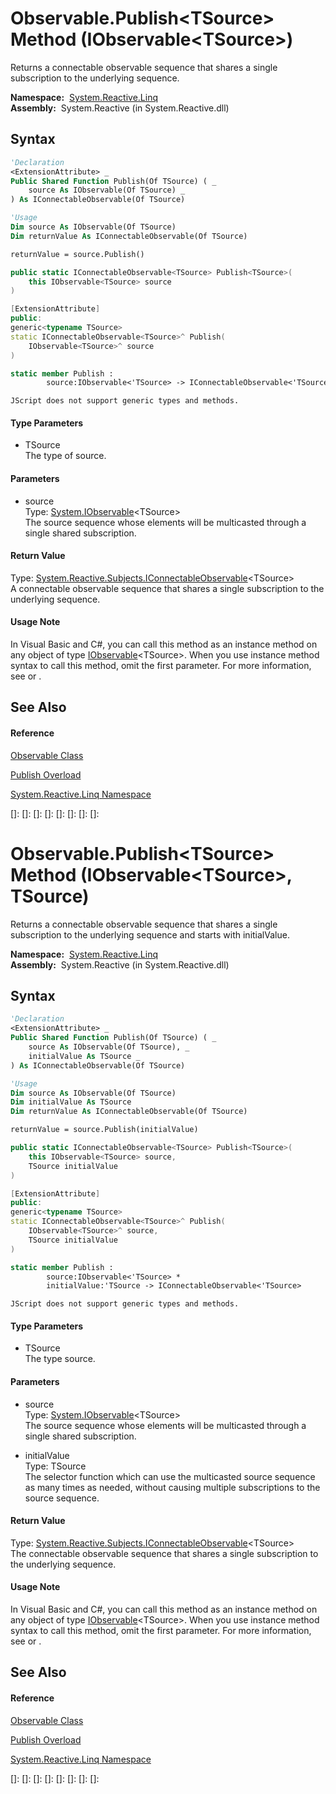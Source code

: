 # Observable.Publish\<TSource\> Method (IObservable\<TSource\>)

Returns a connectable observable sequence that shares a single subscription to the underlying sequence.

**Namespace:**  [System.Reactive.Linq](System.Reactive.Linq\System.Reactive.Linq.md)  
**Assembly:**  System.Reactive (in System.Reactive.dll)

## Syntax

```vb
'Declaration
<ExtensionAttribute> _
Public Shared Function Publish(Of TSource) ( _
    source As IObservable(Of TSource) _
) As IConnectableObservable(Of TSource)
```

```vb
'Usage
Dim source As IObservable(Of TSource)
Dim returnValue As IConnectableObservable(Of TSource)

returnValue = source.Publish()
```

```csharp
public static IConnectableObservable<TSource> Publish<TSource>(
    this IObservable<TSource> source
)
```

```c++
[ExtensionAttribute]
public:
generic<typename TSource>
static IConnectableObservable<TSource>^ Publish(
    IObservable<TSource>^ source
)
```

```fsharp
static member Publish : 
        source:IObservable<'TSource> -> IConnectableObservable<'TSource> 
```

```jscript
JScript does not support generic types and methods.
```

#### Type Parameters

- TSource  
  The type of source.

#### Parameters

- source  
  Type: [System.IObservable](https://msdn.microsoft.com/en-us/library/Dd990377)\<TSource\>  
  The source sequence whose elements will be multicasted through a single shared subscription.

#### Return Value

Type: [System.Reactive.Subjects.IConnectableObservable](IConnectableObservable\IConnectableObservable(T).md)\<TSource\>  
A connectable observable sequence that shares a single subscription to the underlying sequence.

#### Usage Note

In Visual Basic and C\#, you can call this method as an instance method on any object of type [IObservable](https://msdn.microsoft.com/en-us/library/Dd990377)\<TSource\>. When you use instance method syntax to call this method, omit the first parameter. For more information, see [](https://msdn.microsoft.com/en-us/library/Bb384936) or [](https://msdn.microsoft.com/en-us/library/Bb383977).

## See Also

#### Reference

[Observable Class](Observable\Observable.md)

[Publish Overload](Publish\Observable.Publish.md)

[System.Reactive.Linq Namespace](System.Reactive.Linq\System.Reactive.Linq.md)

[]: 
[]: 
[]: 
[]: 
[]: 
[]: 
[]: 
[]: 
# Observable.Publish\<TSource\> Method (IObservable\<TSource\>, TSource)

Returns a connectable observable sequence that shares a single subscription to the underlying sequence and starts with initialValue.

**Namespace:**  [System.Reactive.Linq](System.Reactive.Linq\System.Reactive.Linq.md)  
**Assembly:**  System.Reactive (in System.Reactive.dll)

## Syntax

```vb
'Declaration
<ExtensionAttribute> _
Public Shared Function Publish(Of TSource) ( _
    source As IObservable(Of TSource), _
    initialValue As TSource _
) As IConnectableObservable(Of TSource)
```

```vb
'Usage
Dim source As IObservable(Of TSource)
Dim initialValue As TSource
Dim returnValue As IConnectableObservable(Of TSource)

returnValue = source.Publish(initialValue)
```

```csharp
public static IConnectableObservable<TSource> Publish<TSource>(
    this IObservable<TSource> source,
    TSource initialValue
)
```

```c++
[ExtensionAttribute]
public:
generic<typename TSource>
static IConnectableObservable<TSource>^ Publish(
    IObservable<TSource>^ source, 
    TSource initialValue
)
```

```fsharp
static member Publish : 
        source:IObservable<'TSource> * 
        initialValue:'TSource -> IConnectableObservable<'TSource> 
```

```jscript
JScript does not support generic types and methods.
```

#### Type Parameters

- TSource  
  The type source.

#### Parameters

- source  
  Type: [System.IObservable](https://msdn.microsoft.com/en-us/library/Dd990377)\<TSource\>  
  The source sequence whose elements will be multicasted through a single shared subscription.

- initialValue  
  Type: TSource  
  The selector function which can use the multicasted source sequence as many times as needed, without causing multiple subscriptions to the source sequence.

#### Return Value

Type: [System.Reactive.Subjects.IConnectableObservable](IConnectableObservable\IConnectableObservable(T).md)\<TSource\>  
The connectable observable sequence that shares a single subscription to the underlying sequence.

#### Usage Note

In Visual Basic and C\#, you can call this method as an instance method on any object of type [IObservable](https://msdn.microsoft.com/en-us/library/Dd990377)\<TSource\>. When you use instance method syntax to call this method, omit the first parameter. For more information, see [](https://msdn.microsoft.com/en-us/library/Bb384936) or [](https://msdn.microsoft.com/en-us/library/Bb383977).

## See Also

#### Reference

[Observable Class](Observable\Observable.md)

[Publish Overload](Publish\Observable.Publish.md)

[System.Reactive.Linq Namespace](System.Reactive.Linq\System.Reactive.Linq.md)

[]: 
[]: 
[]: 
[]: 
[]: 
[]: 
[]: 
[]: 